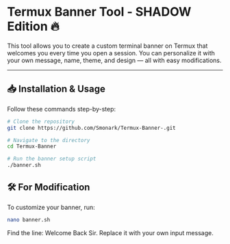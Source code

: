 # Termux Banner Tool - SHADOW Edition 🔥

This tool allows you to create a custom terminal banner on Termux that welcomes you every time you open a session. You can personalize it with your own message, name, theme, and design — all with easy modifications.

---

## 📥 Installation & Usage

Follow these commands step-by-step:

```bash
# Clone the repository
git clone https://github.com/Smonark/Termux-Banner-.git

# Navigate to the directory
cd Termux-Banner

# Run the banner setup script
./banner.sh
```
 ## 🛠️ For Modification
To customize your banner, run:

```bash
nano banner.sh
```
Find the line:
Welcome Back Sir.
Replace it with your own input message.

